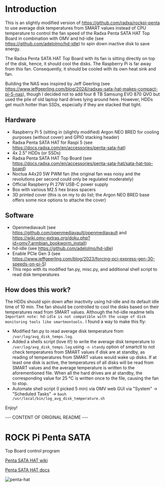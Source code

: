 # Introduction

This is an slightly modified version of https://github.com/radxa/rockpi-penta to use average disk temperatures from SMART values instead of CPU temperature to control the fan speed of the Radxa Penta SATA HAT Top Board in combination with OMV and hd-idle (see https://github.com/adelolmo/hd-idle) to spin down inactive disk to save energy. 

The Radxa Penta SATA HAT Top Board with its fan is sitting directly on top of the disk, hence, it should cool the disks. The Raspberry Pi is far away from this fan. Consequently, it should be cooled with its own heat sink and fan.

Building the NAS was inspired by Jeff Geerling (see https://www.jeffgeerling.com/blog/2024/radxas-sata-hat-makes-compact-pi-5-nas), though I decided not to add four 8 TB Samsung EVO 870 QVO but used the pile of old laptop hard drives lying around here. However, HDDs get much hotter than SSDs, especially if they are stacked that tight.  

## Hardware

- Raspberry Pi 5 (sitting in (slightly modified) Argon NEO BRED for cooling purposes (without cover) and GPIO stacking header)
- Radxa Penta SATA HAT for Raspi 5 (see https://docs.radxa.com/en/accessories/penta-sata-hat)
- 4x 2.5" HDDs (or SSDs)
- Radxa Penta SATA HAT Top Board (see https://docs.radxa.com/en/accessories/penta-sata-hat/sata-hat-top-board)
- Noctua A4x20 5W PWM fan (the original fan was noisy and the revolutions per second could only be regulated moderately)
- Official Raspberry Pi 27W USB-C power supply 
- Box with various M2.5 hex brass spacers
- 3D printed cover (this is on my to do list; the Argon NEO BRED base offers some nice options to attache the cover)

## Software

- Openmediavault (see https://github.com/openmediavault/openmediavault and https://wiki.omv-extras.org/doku.php?id=omv7:armbian_bookworm_install)
- hd-idle (see https://github.com/adelolmo/hd-idle)
- Enable PCIe Gen 3 (see https://www.jeffgeerling.com/blog/2023/forcing-pci-express-gen-30-speeds-on-pi-5)
- This repo with its modified fan.py, misc.py, and additional shell script to read disk temperatures

## How does this work?

The HDDs should spin down after inactivity using hd-idle and its default idle time of 10 min. The fan should be controlled to cool the disks based on their temperatures read from SMART values. Although the hd-idle readme tells `Important note: hd-idle is not compatible with the usage of disk monitoring tools like smartmontools.` I found a way to make this fly:
- Modified fan.py to read average disk temperature from `/var/log/avg_disk_temps.log`. 
- Added a shells script (love it!) to write the average disk temperature to `/var/log/avg_disk_temps.log` using `-n standy` option of smartctl to not check temperatures from SMART values if disk are at standby, as reading of temperatures from SMART values would wake up disks. If at least one disk is active, the temperatures of all disks will be read from SMART values and the average temperature is written to the aforementioned file. When all the hard drives are at standby, the corresponding value for 25 °C is written once to the file, causing the fan to stop.
- Automate shell script (I picked 5 min) via OMV web GUI via "System" -> "Scheduled Tasks" -> `bash /usr/local/bin/log_avg_disk_temperature.sh`

Enjoy!

--- CONTENT OF ORIGINAL README ---

# ROCK Pi Penta SATA

Top Board control program

[Penta SATA HAT wiki](<https://wiki.radxa.com/Penta_SATA_HAT>)

[Penta SATA HAT docs](https://docs.radxa.com/en/accessories/penta-sata-hat)

![penta-hat](images/penta-sata-hat.png)

